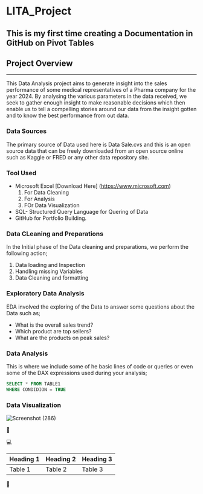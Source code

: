 # LITA_Project

## This is my first time creating a Documentation in GitHub on Pivot Tables
## Project Overview
---
This Data Analysis project aims to generate insight into the sales performance of some medical representatives of a Pharma company for the year 2024. By analysing the various parameters in the data received, we seek to gather enough insight to make reasonable decisions which then enable us to tell a compelling stories around our data from the insight gotten and to know the best performance from out data.

### Data Sources
The primary source of Data used here is Data Sale.cvs and this is an open source data that can be freely downloaded from an open source online such as Kaggle or FRED or any other data repository site.

### Tool Used
- Microsoft Excel [Download Here] (https://www.microsoft.com)
  1. For Data Cleaning
  2. For Analysis
  3. FOr Data Visualization
- SQL- Structured Query Language for Quering of Data
- GitHub for Portfolio Building.

### Data CLeaning and Preparations
In the Initial phase of the Data cleaning and preparations, we perform the following action;
1. Data loading and Inspection
2. Handling missing Variables
3. Data Cleaning and formatting

### Exploratory Data Analysis 
EDA involved the exploring of the Data to answer some questions about the Data such as;
- What is the overall sales trend?
- Which product are top sellers?
- What are the products on peak sales?

### Data Analysis 
This is where we include some of he basic lines of code or queries or even some of the DAX expressions used during your analysis; 

```SQL
SELECT * FROM TABLE1
WHERE CONDIDION = TRUE
```

### Data Visualization

![Screenshot (286)](https://github.com/user-attachments/assets/18a90112-5576-4e08-89b0-5e4c65ef5f0c)


🥇

💻

|Heading 1|Heading 2|Heading 3|
|---------|---------|---------|
|Table 1|Table 2|Table 3|
🥇

